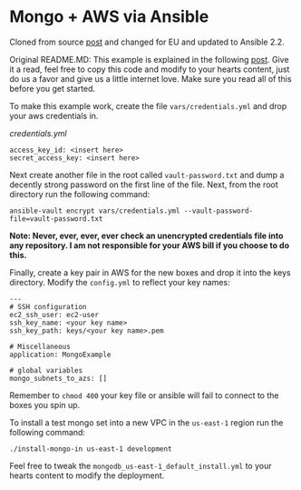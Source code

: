 # Mongo + AWS via Ansible
Cloned from source [post](https://www.jduv.me/devops/2016/10/19/ansible-stacks-2/) and changed for EU and updated to Ansible 2.2.

Original README.MD:
This example is explained in the following [post](https://www.jduv.me/devops/2016/10/19/ansible-stacks-2/). Give it a read, feel free to copy this code and modify to your hearts content, just do us a favor and give us a little internet love. Make sure you read all of this before you get started.

To make this example work, create the file ```vars/credentials.yml``` and drop your aws credentials in. 

_credentials.yml_

```
access_key_id: <insert here>
secret_access_key: <insert here>
```

Next create another file in the root called ```vault-password.txt``` and dump a decently strong password on the first line of the file. Next, from the root directory run the following command:

```
ansible-vault encrypt vars/credentials.yml --vault-password-file=vault-password.txt
```

**Note: Never, ever, ever, ever check an unencrypted credentials file into any repository. I am not responsible for your AWS bill if you choose to do this.**

Finally, create a key pair in AWS for the new boxes and drop it into the keys directory. Modify the ```config.yml``` to reflect your key names:

```
---
# SSH configuration
ec2_ssh_user: ec2-user
ssh_key_name: <your key name>
ssh_key_path: keys/<your key name>.pem

# Miscellaneous
application: MongoExample

# global variables
mongo_subnets_to_azs: []
```

Remember to ```chmod 400``` your key file or ansible will fail to connect to the boxes you spin up.

To install a test mongo set into a new VPC in the ```us-east-1``` region run the following command:

```
./install-mongo-in us-east-1 development
```

Feel free to tweak the ```mongodb_us-east-1_default_install.yml``` to your hearts content to modify the deployment.